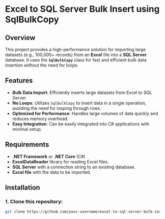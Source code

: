 # Excel to SQL Server Bulk Insert using SqlBulkCopy

## Overview

This project provides a high-performance solution for importing large datasets (e.g., 100,000+ records) from an **Excel** file into a **SQL Server** database. It uses the **`SqlBulkCopy`** class for fast and efficient bulk data insertion without the need for loops.

## Features

- **Bulk Data Import**: Efficiently inserts large datasets from Excel to SQL Server.
- **No Loops**: Utilizes `SqlBulkCopy` to insert data in a single operation, avoiding the need for looping through rows.
- **Optimized for Performance**: Handles large volumes of data quickly and reduces memory overhead.
- **Easy Integration**: Can be easily integrated into C# applications with minimal setup.

## Requirements

- **.NET Framework** or **.NET Core** (C#)
- **ExcelDataReader** library for reading Excel files.
- **SQL Server** with a connection string to an existing database.
- **Excel file** with the data to be imported.

## Installation

### 1. Clone this repository:

```bash
git clone https://github.com/your-username/excel-to-sql-server-bulk-insert.git 
